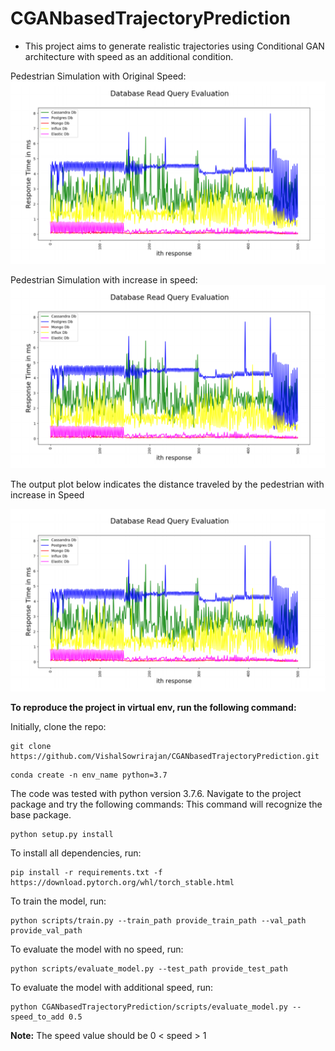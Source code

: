 # **CGANbasedTrajectoryPrediction**

* This project aims to generate realistic trajectories using Conditional GAN architecture with speed as an additional condition.

Pedestrian Simulation with Original Speed:
![DistancePlot](https://github.com/VishalSowrirajan/IotInternshipDBPerformanceTest/blob/master/DB%20Read.PNG)

Pedestrian Simulation with increase in speed:
![IncreasedSpeedPlot](https://github.com/VishalSowrirajan/IotInternshipDBPerformanceTest/blob/master/DB%20Read.PNG)

The output plot below indicates the distance traveled by the pedestrian with increase in Speed

![DistancePlot](https://github.com/VishalSowrirajan/IotInternshipDBPerformanceTest/blob/master/DB%20Read.PNG)

**To reproduce the project in virtual env, run the following command:**

Initially, clone the repo:
````
git clone https://github.com/VishalSowrirajan/CGANbasedTrajectoryPrediction.git
````

````
conda create -n env_name python=3.7
````
The code was tested with python version 3.7.6.
Navigate to the project package and try the following commands:
This command will recognize the base package.
````
python setup.py install
````

To install all dependencies, run:
````
pip install -r requirements.txt -f https://download.pytorch.org/whl/torch_stable.html
````

To train the model, run:
````
python scripts/train.py --train_path provide_train_path --val_path provide_val_path
````

To evaluate the model with no speed, run:
````
python scripts/evaluate_model.py --test_path provide_test_path
````

To evaluate the model with additional speed, run:
````
python CGANbasedTrajectoryPrediction/scripts/evaluate_model.py --speed_to_add 0.5
````
**Note:** The speed value should be 0 < speed > 1
